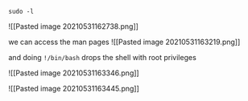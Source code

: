 `sudo -l`

![[Pasted image 20210531162738.png]]

we can access the man pages 
![[Pasted image 20210531163219.png]]

and doing `!/bin/bash` drops the shell with root privileges

![[Pasted image 20210531163346.png]]

![[Pasted image 20210531163445.png]]
